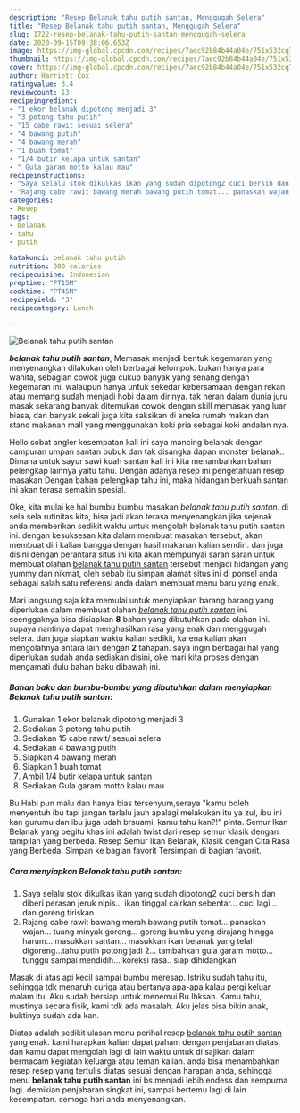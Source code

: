 ```yaml
---
description: "Resep Belanak tahu putih santan, Menggugah Selera"
title: "Resep Belanak tahu putih santan, Menggugah Selera"
slug: 1722-resep-belanak-tahu-putih-santan-menggugah-selera
date: 2020-09-15T09:38:06.653Z
image: https://img-global.cpcdn.com/recipes/7aec92b84b44a04e/751x532cq70/belanak-tahu-putih-santan-foto-resep-utama.jpg
thumbnail: https://img-global.cpcdn.com/recipes/7aec92b84b44a04e/751x532cq70/belanak-tahu-putih-santan-foto-resep-utama.jpg
cover: https://img-global.cpcdn.com/recipes/7aec92b84b44a04e/751x532cq70/belanak-tahu-putih-santan-foto-resep-utama.jpg
author: Harriett Cox
ratingvalue: 3.4
reviewcount: 13
recipeingredient:
- "1 ekor belanak dipotong menjadi 3"
- "3 potong tahu putih"
- "15 cabe rawit sesuai selera"
- "4 bawang putih"
- "4 bawang merah"
- "1 buah tomat"
- "1/4 butir kelapa untuk santan"
- " Gula garam motto kalau mau"
recipeinstructions:
- "Saya selalu stok dikulkas ikan yang sudah dipotong2 cuci bersih dan diberi perasan jeruk nipis... ikan tinggal cairkan sebentar... cuci lagi... dan goreng tiriskan"
- "Rajang cabe rawit bawang merah bawang putih tomat... panaskan wajan... tuang minyak goreng... goreng bumbu yang dirajang hingga harum... masukkan santan... masukkan ikan belanak yang telah digoreng...tahu putih potong jadi 2... tambahkan gula garam motto... tunggu sampai mendidih... koreksi rasa.. siap dihidangkan"
categories:
- Resep
tags:
- belanak
- tahu
- putih

katakunci: belanak tahu putih 
nutrition: 300 calories
recipecuisine: Indonesian
preptime: "PT15M"
cooktime: "PT45M"
recipeyield: "3"
recipecategory: Lunch

---
```



![Belanak tahu putih santan](https://img-global.cpcdn.com/recipes/7aec92b84b44a04e/751x532cq70/belanak-tahu-putih-santan-foto-resep-utama.jpg)

<b><i>belanak tahu putih santan</i></b>, Memasak menjadi bentuk kegemaran yang menyenangkan dilakukan oleh berbagai kelompok. bukan hanya para wanita, sebagian cowok juga cukup banyak yang senang dengan kegemaran ini. walaupun hanya untuk sekedar kebersamaan dengan rekan atau memang sudah menjadi hobi dalam dirinya. tak heran dalam dunia juru masak sekarang banyak ditemukan cowok dengan skill memasak yang luar biasa, dan banyak sekali juga kita saksikan di aneka rumah makan dan stand makanan mall yang menggunakan koki pria sebagai koki andalan nya.

Hello sobat angler kesempatan kali ini saya mancing belanak dengan campuran umpan santan bubuk dan tak disangka dapan monster belanak.. Dimana untuk sayur sawi kuah santan kali ini kita menambahkan bahan pelengkap lainnya yaitu tahu. Dengan adanya resep ini pengetahuan resep masakan Dengan bahan pelengkap tahu ini, maka hidangan berkuah santan ini akan terasa semakin spesial.

Oke, kita mulai ke hal bumbu bumbu masakan <i>belanak tahu putih santan</i>. di sela sela rutinitas kita, bisa jadi akan terasa menyenangkan jika sejenak anda memberikan sedikit waktu untuk mengolah belanak tahu putih santan ini. dengan kesuksesan kita dalam membuat masakan tersebut, akan membuat diri kalian bangga dengan hasil makanan kalian sendiri. dan juga disini dengan perantara situs ini kita akan mempunyai saran saran untuk membuat olahan <u>belanak tahu putih santan</u> tersebut menjadi hidangan yang yummy dan nikmat, oleh sebab itu simpan alamat situs ini di ponsel anda sebagai salah satu referensi anda dalam membuat menu baru yang enak.


Mari langsung saja kita memulai untuk menyiapkan barang barang yang diperlukan dalam membuat olahan <u><i>belanak tahu putih santan</i></u> ini. seenggaknya bisa disiapkan <b>8</b> bahan yang dibutuhkan pada olahan ini. supaya nantinya dapat menghasilkan rasa yang enak dan menggugah selera. dan juga siapkan waktu kalian sedikit, karena kalian akan mengolahnya antara lain dengan <b>2</b> tahapan. saya ingin berbagai hal yang diperlukan sudah anda sediakan disini, oke mari kita proses dengan mengamati dulu bahan baku dibawah ini.

<!--inarticleads1-->

##### Bahan baku dan bumbu-bumbu yang dibutuhkan dalam menyiapkan Belanak tahu putih santan:

1. Gunakan 1 ekor belanak dipotong menjadi 3
1. Sediakan 3 potong tahu putih
1. Sediakan 15 cabe rawit/ sesuai selera
1. Sediakan 4 bawang putih
1. Siapkan 4 bawang merah
1. Siapkan 1 buah tomat
1. Ambil 1/4 butir kelapa untuk santan
1. Sediakan  Gula garam motto kalau mau


Bu Habi pun malu dan hanya bias tersenyum,seraya &#34;kamu boleh menyentuh ibu tapi jangan terlalu jauh apalagi melakukan itu ya zul, ibu ini kan gurumu dan ibu juga udah brsuami, kamu tahu kan?!&#34; pinta. Semur Ikan Belanak yang begitu khas ini adalah twist dari resep semur klasik dengan tampilan yang berbeda. Resep Semur Ikan Belanak, Klasik dengan Cita Rasa yang Berbeda. Simpan ke bagian favorit Tersimpan di bagian favorit. 

<!--inarticleads2-->

##### Cara menyiapkan Belanak tahu putih santan:

1. Saya selalu stok dikulkas ikan yang sudah dipotong2 cuci bersih dan diberi perasan jeruk nipis... ikan tinggal cairkan sebentar... cuci lagi... dan goreng tiriskan
1. Rajang cabe rawit bawang merah bawang putih tomat... panaskan wajan... tuang minyak goreng... goreng bumbu yang dirajang hingga harum... masukkan santan... masukkan ikan belanak yang telah digoreng...tahu putih potong jadi 2... tambahkan gula garam motto... tunggu sampai mendidih... koreksi rasa.. siap dihidangkan


Masak di atas api kecil sampai bumbu meresap. Istriku sudah tahu itu, sehingga tdk menaruh curiga atau bertanya apa-apa kalau pergi keluar malam itu. Aku sudah bersiap untuk menemui Bu Ihksan. Kamu tahu, mustinya secara fisik, kami tdk ada masalah. Aku jelas bisa bikin anak, buktinya sudah ada kan. 

Diatas adalah sedikit ulasan menu perihal resep <u>belanak tahu putih santan</u> yang enak. kami harapkan kalian dapat paham dengan penjabaran diatas, dan kamu dapat mengolah lagi di lain waktu untuk di sajikan dalam bermacam kegiatan keluarga atau teman kalian. anda bisa menambahkan resep resep yang tertulis diatas sesuai dengan harapan anda, sehingga menu <b>belanak tahu putih santan</b> ini bs menjadi lebih endess dan sempurna lagi. demikian penjabaran singkat ini, sampai bertemu lagi di lain kesempatan. semoga hari anda menyenangkan.
